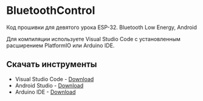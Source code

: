 # BluetoothControl
Код прошивки для девятого урока ESP-32. Bluetooth Low Energy, Android

Для компиляции используете Visual Studio Code с установленным расширением PlatformIO или Arduino IDE.

## Скачать инструменты

* Visual Studio Code - [Download](https://code.visualstudio.com/Download "Скачать")
* Android Studio - [Download](https://developer.android.com/studio "Скачать")
* Arduino IDE - [Download](https://www.arduino.cc/en/software "Скачать")

